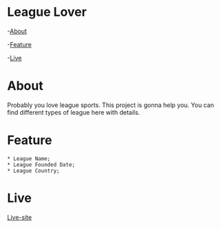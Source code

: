 # League Lover

-[About](#about) 

-[Feature](#feature) 

-[Live](#live)

# About

Probably you love league sports. This project is gonna help you. You can find different types of league here with details.

# Feature

    * League Name;
    * League Founded Date;
    * League Country;

# Live
[Live-site](https://elastic-hamilton-9c1c39.netlify.app/)
